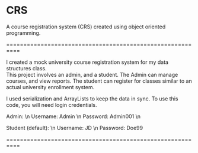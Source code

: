 # CRS

A course registration system (CRS) created using object oriented programming.

==========================================================

I created a mock university course registration system for my data structures class.  
This project involves an admin, and a student. The Admin can manage courses, and view reports.
The student can register for classes similar to an actual university enrollment system.

I used serialization and ArrayLists to keep the data in sync.
To use this code, you will need login credentials.

Admin: \n
Username: Admin \n
Password: Admin001 \n


Student (default): \n
Username: JD \n
Password: Doe99

==========================================================
